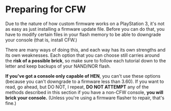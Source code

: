 # Preparing for CFW

Due to the nature of how custom firmware works on a PlayStation 3, it's not as easy as just installing a firmware update file. Before you can do that, you have to modify certain files in your flash memory to be able to downgrade your console \(that is, install CFW.\)

There are many ways of doing this, and each way has its own strengths and its own weaknesses. Each option that you can choose still carries around the **risk of a possible brick**, so make sure to follow each tutorial down to the letter and keep backups of your NAND/NOR flash.

**If you've got a console only capable of HEN**, you can't use these options \(because you can't downgrade to a firmware less than 3.60\). If you want to read, go ahead, but DO NOT, I repeat, **DO NOT ATTEMPT** any of the methods described in this section if you have a non-CFW console, **you will brick your console.** \(Unless you're using a firmware flasher to repair, that's fine.\)

